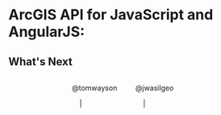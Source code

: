 # ArcGIS API for JavaScript and AngularJS:
## What's Next

<div style="width: 50%; margin: auto">
	<div style="width:50%;float:left;">
	    <p>
	        @tomwayson
	    </p>
	    <p>
	        <a style="margin-right:15px;vertical-align:middle;font-size:1.75em;" href="https://github.com/tomwayson"><i class="fa fa-github" title="GitHub"></i></a>
	        |
	        <a style="margin-left:15px;vertical-align:middle;font-size:1.75em;" href="https://twitter.com/tomwayson"><i class="fa fa-twitter" title="Twitter"></i></a>
	    </p>
	</div>
	<div style="width:50%;float:left;">
	    <p>
	        @jwasilgeo
	    </p>
	    <p>
	        <a style="margin-right:15px;vertical-align:middle;font-size:1.75em;" href="https://github.com/jwasilgeo"><i class="fa fa-github" title="GitHub"></i></a>
	        |
	        <a style="margin-left:15px;vertical-align:middle;font-size:1.75em;" href="https://twitter.com/jwasilgeo"><i class="fa fa-twitter" title="Twitter"></i></a>
	    </p>
	</div>
</div>
